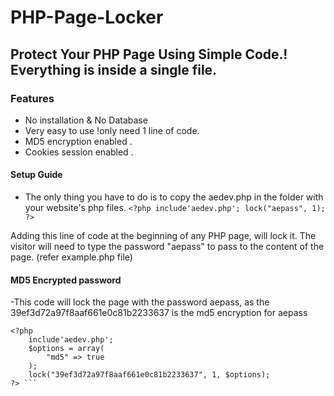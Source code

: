 # PHP-Page-Locker
Protect Your PHP Page Using Simple Code.! Everything is inside a single file.
----------------
### Features

- No installation & No Database
- Very easy to use !only need 1 line of code.
- MD5 encryption enabled .
- Cookies session enabled .

#### Setup Guide

- The only thing you have to do is to copy the aedev.php in the folder with your website's php files.
```<?php include'aedev.php'; lock("aepass", 1); ?>```

Adding this line of code at the beginning of any PHP page, will lock it. The visitor will need to type
the password "aepass" to pass to the content of the page. (refer example.php file)
#### MD5 Encrypted password

-This code will lock the page with the password aepass, as the 39ef3d72a97f8aaf661e0c81b2233637 is the md5 encryption for aepass

```
<?php
    include'aedev.php';
    $options = array(
        "md5" => true
    );
    lock("39ef3d72a97f8aaf661e0c81b2233637", 1, $options);
?> ```
